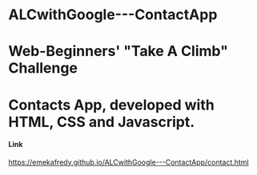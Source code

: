 # ALCwithGoogle---ContactApp
# Web-Beginners' "Take A Climb" Challenge
# Contacts App, developed with HTML, CSS and Javascript.

#### Link
https://emekafredy.github.io/ALCwithGoogle---ContactApp/contact.html
